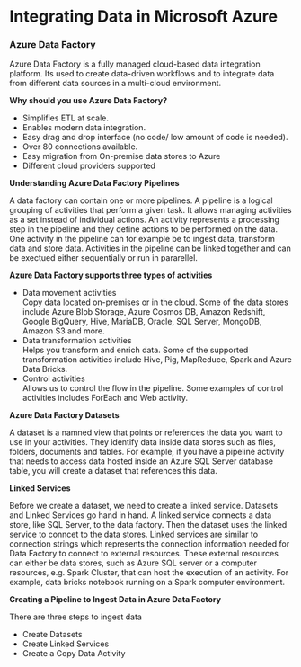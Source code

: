 <h1> Integrating Data in Microsoft Azure </h1>

<h3> Azure Data Factory </h3>
<p>Azure Data Factory is a fully managed cloud-based data integration platform. Its used to create data-driven workflows and to integrate data from different data sources in a multi-cloud environment. </p>

<b> Why should you use Azure Data Factory? </b>
<ul>
  <li> Simplifies ETL at scale. </li>
  <li> Enables modern data integration.</li>
<li> Easy drag and drop interface (no code/ low amount of code is needed). </li>
  <li>Over 80 connections available. </li>
  <li> Easy migration from On-premise data stores to Azure </li>
  <li> Different cloud providers supported </li></p>
</ul>

<b> Understanding Azure Data Factory Pipelines </b>
<p> A data factory can contain one or more pipelines. A pipeline is a logical grouping of activities that perform a given task. It allows managing activities as a set instead of individual actions. An activity represents a processing step in the pipeline and they define actions to be performed on the data. One activity in the pipeline can for example be to ingest data, transform data and store data. Activities in the pipeline can be linked together and can be exectued either sequentially or run in pararellel. </p>  
  
<p> <b>Azure Data Factory supports three types of activities </b></p>
<ul>
  <li> Data movement activities</li>
  Copy data located on-premises or in the cloud. Some of the data stores include Azure Blob Storage, Azure Cosmos DB, Amazon Redshift, Google BigQuery, Hive, MariaDB, Oracle, SQL Server, MongoDB, Amazon S3 and more.
  <li> Data transformation activities</li>
  Helps you transform and enrich data. Some of the supported transformation activities include Hive, Pig, MapReduce, Spark and Azure Data Bricks. 
  <li> Control activities</li>
  Allows us to control the flow in the pipeline. Some examples of control activities includes ForEach and Web activity.  
</ul>


<p><b> Azure Data Factory Datasets </b></p>
<p> A dataset is a namned view that points or references the data you want to use in your activities. They identify data inside data stores such as files, folders, documents and tables. For example, if you have a pipeline activity that needs to access data hosted inside an Azure SQL Server database table, you will create a dataset that references this data. </p> 
  
<p> <b> Linked Services </b> </p>
 <p>Before we create a dataset, we need to create a linked service. Datasets and Linked Services go hand in hand. A linked service connects a data store, like SQL Server, to the data factory. Then the dataset uses the linked service to conncet to the data stores. Linked services are similar to connection strings which represents the connection information needed for Data Factory to connect to external resources. These external resources can either be data stores, such as Azure SQL server or a computer resources, e.g. Spark Cluster, that can host the execution of an activity. For example, data bricks notebook running on a Spark computer environment.    </p>

<p> <b> Creating a Pipeline to Ingest Data in Azure Data Factory </b> </p>
There are three steps to ingest data
<ul>
  <li> Create Datasets </li>
  <li> Create Linked Services </li>
  <li> Create a Copy Data Activity </li>
</ul>
